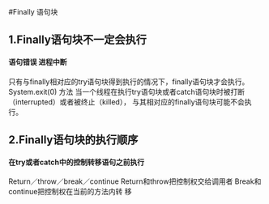 #Finally 语句块

## 1.Finally语句块不一定会执行
#### 语句错误 进程中断 
只有与finally相对应的try语句块得到执行的情况下，finally语句块才会执行。
System.exit(0) 方法
当一个线程在执行try语句块或者catch语句块时被打断（interrupted）或者被终止（killed），
与其相对应的finally语句块可能不会执行。
## 2.Finally语句块的执行顺序
#### 在try或者catch中的控制转移语句之前执行
Return／throw／break／continue
Return和throw把控制权交给调用者
Break和continue把控制权在当前的方法内转
移